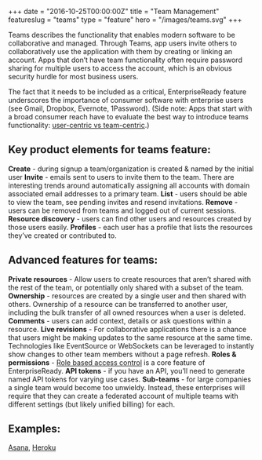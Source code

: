 +++
date = "2016-10-25T00:00:00Z"
title = "Team Management"
featureslug = "teams"
type = "feature"
hero = "/images/teams.svg"
+++

Teams describes the functionality that enables modern software to be collaborative and managed. Through Teams, app users invite others to collaboratively use the application with them by creating or linking an account. Apps that don’t have team functionality often require password sharing for multiple users to access the account, which is an obvious security hurdle for most business users.

The fact that it needs to be included as a critical, EnterpriseReady feature underscores the importance of consumer software with enterprise users (see Gmail, Dropbox, Evernote, 1Password). (Side note: Apps that start with a broad consumer reach have to evaluate the best way to introduce teams functionality: [user-centric vs team-centric](/blog/user-centric-v-team-centric).)

## Key product elements for teams feature:
**Create** - during signup a team/organization is created & named by the initial user
**Invite** - emails sent to users to invite them to the team. There are interesting trends around automatically assigning all accounts with domain associated email addresses to a primary team.
**List** - users should be able to view the team, see pending invites and resend invitations.
**Remove** - users can be removed from teams and logged out of current sessions.
**Resource discovery** - users can find other users and resources created by those users easily.
**Profiles** - each user has a profile that lists the resources they’ve created or contributed to.

## Advanced features for teams:
**Private resources** - Allow users to create resources that aren’t shared with the rest of the team, or potentially only shared with a subset of the team.
**Ownership** - resources are created by a single user and then shared with others. Ownership of a resource can be transferred to another user, including the bulk transfer of all owned resources when a user is deleted.
**Comments** - users can add context, details or ask questions within a resource.
**Live revisions** - For collaborative applications there is a chance that users might be making updates to the same resource at the same time. Technologies like EventSource or WebSockets can be leveraged to instantly show changes to other team members without a page refresh.
**Roles & permissions** - [Role based access control](/features/role-based-access-control) is a core feature of EnterpriseReady.
**API tokens** - if you have an API, you’ll need to generate named API tokens for varying use cases.
**Sub-teams** - for large companies a single team would become too unwieldy. Instead, these enterprises will require that they can create a federated account of multiple teams with different settings (but likely unified billing) for each.


## Examples:
[Asana](/asana/teams), [Heroku](/heroku/teams)
